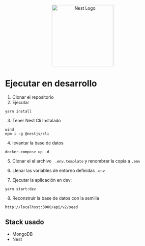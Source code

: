 <p align="center">
  <a href="http://nestjs.com/" target="blank"><img src="https://nestjs.com/img/logo-small.svg" width="200" alt="Nest Logo" /></a>
</p>


# Ejecutar en desarrollo

1. Clonar el repositorio
2. Ejecutar
```
yarn install
```
3. Tener Nest Cli Instalado
```
wind
npm i -g @nestjs/cli
```

4. levantar la base de datos 
```
docker-compose up -d
```

5. Clonar el el archivo ``` .env.template``` y renombrar la copia a  ```.env```

6. Llenar las variables de entorno definidas ``` .env ```

7. Ejecutar la aplicación en dev:
```
yarn start:dev
```

8. Reconstruir la base de datos con la semilla
```
http://localhost:3000/api/v2/seed
```

## Stack usado
* MongoDB
* Nest
